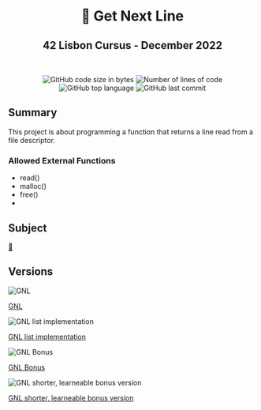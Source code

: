 
<h1 align="center">
	📖 Get Next Line
</h1>
<h2 align="center">
	42 Lisbon Cursus - December 2022
</h2>

<br /> 
<p align="center">
	<img alt="GitHub code size in bytes" src="https://img.shields.io/github/languages/code-size/MrFacundo/42_get_next_line?color=lightblue" />
	<img alt="Number of lines of code" src="https://img.shields.io/tokei/lines/github/MrFacundo/42_get_next_line?color=critical" />
	<img alt="GitHub top language" src="https://img.shields.io/github/languages/top/MrFacundo/42_get_next_line?color=blue" />
	<img alt="GitHub last commit" src="https://img.shields.io/github/last-commit/MrFacundo/42_get_next_line?color=green" />
</p>


## Summary
This project is about programming a function that returns a line
read from a file descriptor.

### Allowed External Functions

- read()  
- malloc()
- free()
- 
## Subject
[📗️](en.subject.pdf) 


## Versions

![GNL](https://i.pinimg.com/236x/dc/ae/f4/dcaef4b4c977db0c08f5d03f7c50acc1.jpg)

[GNL](https://github.com/MrFacundo/42_get_next_line/tree/main/gnl)

![GNL list implementation](https://i.pinimg.com/236x/dd/f7/76/ddf77645a550ac08d3d79418108bea27.jpg)	

[GNL list implementation](https://github.com/MrFacundo/42_get_next_line/tree/main/gnl_linked_list)

![GNL Bonus](https://i.pinimg.com/236x/7f/08/9b/7f089bbc1b935dea729dc2a709f21707.jpg)

[GNL Bonus](https://github.com/MrFacundo/42_get_next_line/tree/main/gnl_bonus)

![GNL shorter, learneable bonus version](https://i.pinimg.com/236x/a4/b1/c9/a4b1c9b18cbd7be336c5de6c8600f5ad.jpg)

[GNL shorter, learneable bonus version](https://github.com/MrFacundo/42_get_next_line/tree/main/gnl_short)